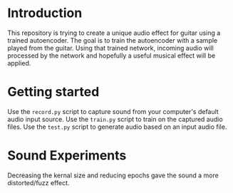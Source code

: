 # Introduction
This repository is trying to create a unique audio effect for guitar using a trained autoencoder.
The goal is to train the autoencoder with a sample played from the guitar.
Using that trained network, incoming audio will processed by the network and hopefully a useful musical effect will be applied.

# Getting started

Use the `record.py` script to capture sound from your computer's default audio input source.
Use the `train.py` script to train on the captured audio files.
Use the `test.py` script to generate audio based on an input audio file.

# Sound Experiments
Decreasing the kernal size and reducing epochs gave the sound a more distorted/fuzz effect.